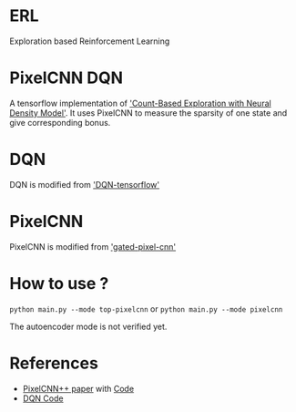 # ERL
Exploration based Reinforcement Learning

# PixelCNN DQN
A tensorflow implementation of ['Count-Based Exploration with Neural Density Model'](https://arxiv.org/abs/1703.01310). It uses PixelCNN to measure the sparsity of one state and give corresponding bonus.

# DQN
DQN is modified from ['DQN-tensorflow'](https://github.com/devsisters/DQN-tensorflow)

# PixelCNN
PixelCNN is modified from ['gated-pixel-cnn'](https://github.com/jakebelew/gated-pixel-cnn)

# How to use ?
`python main.py --mode top-pixelcnn`
or
`python main.py --mode pixelcnn`

The autoencoder mode is not verified yet.


# References
- [PixelCNN++ paper](https://openreview.net/pdf?id=BJrFC6ceg) with [Code](https://github.com/jakebelew/gated-pixel-cnn)
- [DQN Code](https://github.com/devsisters/DQN-tensorflow)
